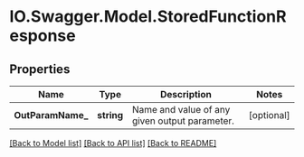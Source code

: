 # IO.Swagger.Model.StoredFunctionResponse
## Properties

Name | Type | Description | Notes
------------ | ------------- | ------------- | -------------
**OutParamName_** | **string** | Name and value of any given output parameter. | [optional] 

[[Back to Model list]](../README.md#documentation-for-models) [[Back to API list]](../README.md#documentation-for-api-endpoints) [[Back to README]](../README.md)

